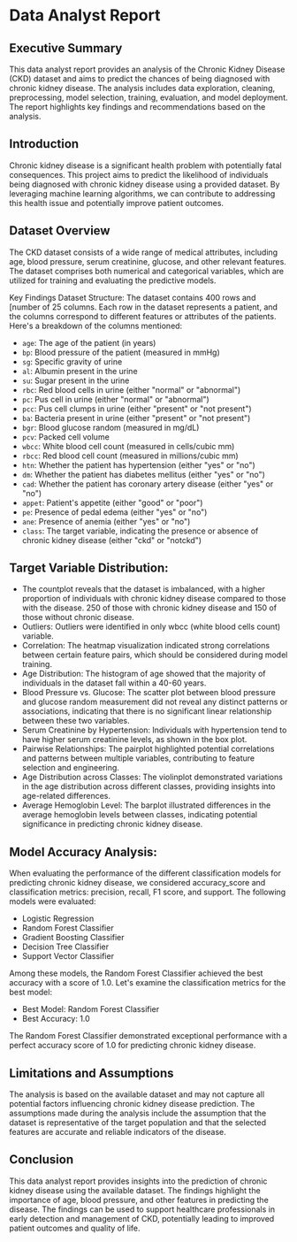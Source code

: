 # Data Analyst Report

## Executive Summary
This data analyst report provides an analysis of the Chronic Kidney Disease (CKD) dataset and aims to predict the chances of being diagnosed with chronic kidney disease. The analysis includes data exploration, cleaning, preprocessing, model selection, training, evaluation, and model deployment. The report highlights key findings and recommendations based on the analysis.

## Introduction
Chronic kidney disease is a significant health problem with potentially fatal consequences. This project aims to predict the likelihood of individuals being diagnosed with chronic kidney disease using a provided dataset. By leveraging machine learning algorithms, we can contribute to addressing this health issue and potentially improve patient outcomes.

## Dataset Overview
The CKD dataset consists of a wide range of medical attributes, including age, blood pressure, serum creatinine, glucose, and other relevant features. The dataset comprises both numerical and categorical variables, which are utilized for training and evaluating the predictive models.

Key Findings
Dataset Structure: The dataset contains 400 rows and [number of 25 columns. 
Each row in the dataset represents a patient, and the columns correspond to different features or attributes of the patients. Here's a breakdown of the columns mentioned:
- `age`: The age of the patient (in years)
- `bp`: Blood pressure of the patient (measured in mmHg)
- `sg`: Specific gravity of urine
- `al`: Albumin present in the urine
- `su`: Sugar present in the urine
- `rbc`: Red blood cells in urine (either "normal" or "abnormal")
- `pc`: Pus cell in urine (either "normal" or "abnormal")
- `pcc`: Pus cell clumps in urine (either "present" or "not present")
- `ba`: Bacteria present in urine (either "present" or "not present")
- `bgr`: Blood glucose random (measured in mg/dL)
- `pcv`: Packed cell volume
- `wbcc`: White blood cell count (measured in cells/cubic mm)
- `rbcc`: Red blood cell count (measured in millions/cubic mm)
- `htn`: Whether the patient has hypertension (either "yes" or "no")
- `dm`: Whether the patient has diabetes mellitus (either "yes" or "no")
- `cad`: Whether the patient has coronary artery disease (either "yes" or "no")
- `appet`: Patient's appetite (either "good" or "poor")
- `pe`: Presence of pedal edema (either "yes" or "no")
- `ane`: Presence of anemia (either "yes" or "no")
- `class`: The target variable, indicating the presence or absence of chronic kidney disease (either "ckd" or "notckd")

## Target Variable Distribution: 
- The countplot reveals that the dataset is imbalanced, with a higher proportion of individuals with chronic kidney disease compared to those with the disease. 250 of those with chronic kidney disease and 150 of those without chronic disease.
- Outliers: Outliers were identified in only wbcc (white blood cells count) variable.
- Correlation: The heatmap visualization indicated strong correlations between certain feature pairs, which should be considered during model training.
- Age Distribution: The histogram of age showed that the majority of individuals in the dataset fall within a 40-60 years.
- Blood Pressure vs. Glucose: The scatter plot between blood pressure and glucose random measurement did not reveal any distinct patterns or associations, indicating that there is no significant linear relationship between these two variables.
- Serum Creatinine by Hypertension: Individuals with hypertension tend to have higher serum creatinine levels, as shown in the box plot.
- Pairwise Relationships: The pairplot highlighted potential correlations and patterns between multiple variables, contributing to feature selection and engineering.
- Age Distribution across Classes: The violinplot demonstrated variations in the age distribution across different classes, providing insights into age-related differences.
- Average Hemoglobin Level: The barplot illustrated differences in the average hemoglobin levels between classes, indicating potential significance in predicting chronic kidney disease.

## Model Accuracy Analysis:
When evaluating the performance of the different classification models for predicting chronic kidney disease, we considered accuracy_score and classification metrics: precision, recall, F1 score, and support. The following models were evaluated:

- Logistic Regression
- Random Forest Classifier
- Gradient Boosting Classifier
- Decision Tree Classifier
- Support Vector Classifier

Among these models, the Random Forest Classifier achieved the best accuracy with a score of 1.0. Let's examine the classification metrics for the best model:
- Best Model: Random Forest Classifier
- Best Accuracy: 1.0

The Random Forest Classifier demonstrated exceptional performance with a perfect accuracy score of 1.0 for predicting chronic kidney disease. 

## Limitations and Assumptions
The analysis is based on the available dataset and may not capture all potential factors influencing chronic kidney disease prediction.
The assumptions made during the analysis include the assumption that the dataset is representative of the target population and that the selected features are accurate and reliable indicators of the disease.

## Conclusion
This data analyst report provides insights into the prediction of chronic kidney disease using the available dataset. The findings highlight the importance of age, blood pressure, and other features in predicting the disease. The findings can be used to support healthcare professionals in early detection and management of CKD, potentially leading to improved patient outcomes and quality of life.
